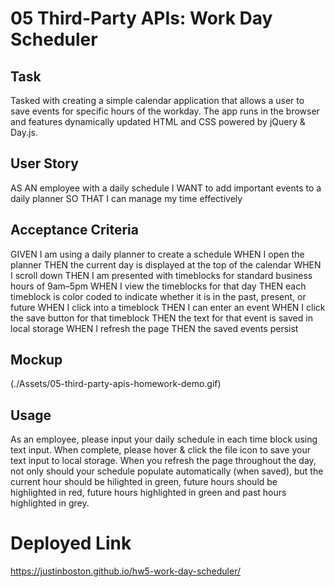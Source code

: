 # 05 Third-Party APIs: Work Day Scheduler

## Task

Tasked with creating a simple calendar application that allows a user to save events for specific hours of the workday. The app runs in the browser and features dynamically updated HTML and CSS powered by jQuery & Day.js.

## User Story

AS AN employee with a daily schedule
I WANT to add important events to a daily planner
SO THAT I can manage my time effectively

## Acceptance Criteria

GIVEN I am using a daily planner to create a schedule
WHEN I open the planner
THEN the current day is displayed at the top of the calendar
WHEN I scroll down
THEN I am presented with timeblocks for standard business hours of 9am&ndash;5pm
WHEN I view the timeblocks for that day
THEN each timeblock is color coded to indicate whether it is in the past, present, or future
WHEN I click into a timeblock
THEN I can enter an event
WHEN I click the save button for that timeblock
THEN the text for that event is saved in local storage
WHEN I refresh the page
THEN the saved events persist

## Mockup
(./Assets/05-third-party-apis-homework-demo.gif)

## Usage
As an employee, please input your daily schedule in each time block using text input. When complete, please hover & click the file icon to save your text input to local storage. When you refresh the page throughout the day, not only should your schedule populate automatically (when saved), but the current hour should be hilighted in green, future hours should be highlighted in red, future hours highlighted in green and past hours highlighted in grey.

# Deployed Link
https://justinboston.github.io/hw5-work-day-scheduler/
